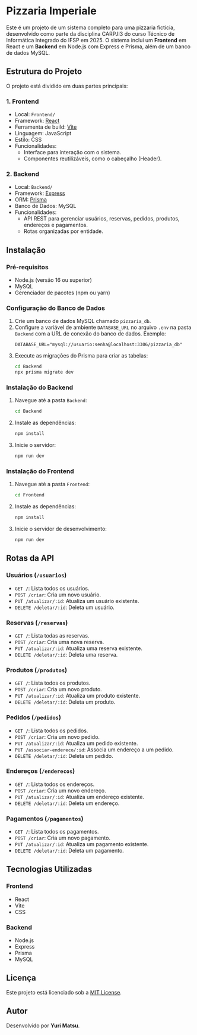 # Pizzaria Imperiale

Este é um projeto de um sistema completo para uma pizzaria fictícia, desenvolvido como parte da disciplina CARPJI3 do curso Técnico de Informática Integrado do IFSP em 2025. O sistema inclui um **Frontend** em React e um **Backend** em Node.js com Express e Prisma, além de um banco de dados MySQL.

## Estrutura do Projeto

O projeto está dividido em duas partes principais:

### 1. **Frontend**
- Local: `Frontend/`
- Framework: [React](https://reactjs.org/)
- Ferramenta de build: [Vite](https://vitejs.dev/)
- Linguagem: JavaScript
- Estilo: CSS
- Funcionalidades:
  - Interface para interação com o sistema.
  - Componentes reutilizáveis, como o cabeçalho (Header).

### 2. **Backend**
- Local: `Backend/`
- Framework: [Express](https://expressjs.com/)
- ORM: [Prisma](https://www.prisma.io/)
- Banco de Dados: MySQL
- Funcionalidades:
  - API REST para gerenciar usuários, reservas, pedidos, produtos, endereços e pagamentos.
  - Rotas organizadas por entidade.

## Instalação

### Pré-requisitos
- Node.js (versão 16 ou superior)
- MySQL
- Gerenciador de pacotes (npm ou yarn)

### Configuração do Banco de Dados
1. Crie um banco de dados MySQL chamado `pizzaria_db`.
2. Configure a variável de ambiente `DATABASE_URL` no arquivo `.env` na pasta `Backend` com a URL de conexão do banco de dados. Exemplo:
   ```
   DATABASE_URL="mysql://usuario:senha@localhost:3306/pizzaria_db"
   ```
3. Execute as migrações do Prisma para criar as tabelas:
   ```bash
   cd Backend
   npx prisma migrate dev
   ```

### Instalação do Backend
1. Navegue até a pasta `Backend`:
   ```bash
   cd Backend
   ```
2. Instale as dependências:
   ```bash
   npm install
   ```
3. Inicie o servidor:
   ```bash
   npm run dev
   ```

### Instalação do Frontend
1. Navegue até a pasta `Frontend`:
   ```bash
   cd Frontend
   ```
2. Instale as dependências:
   ```bash
   npm install
   ```
3. Inicie o servidor de desenvolvimento:
   ```bash
   npm run dev
   ```

## Rotas da API

### Usuários (`/usuarios`)
- `GET /`: Lista todos os usuários.
- `POST /criar`: Cria um novo usuário.
- `PUT /atualizar/:id`: Atualiza um usuário existente.
- `DELETE /deletar/:id`: Deleta um usuário.

### Reservas (`/reservas`)
- `GET /`: Lista todas as reservas.
- `POST /criar`: Cria uma nova reserva.
- `PUT /atualizar/:id`: Atualiza uma reserva existente.
- `DELETE /deletar/:id`: Deleta uma reserva.

### Produtos (`/produtos`)
- `GET /`: Lista todos os produtos.
- `POST /criar`: Cria um novo produto.
- `PUT /atualizar/:id`: Atualiza um produto existente.
- `DELETE /deletar/:id`: Deleta um produto.

### Pedidos (`/pedidos`)
- `GET /`: Lista todos os pedidos.
- `POST /criar`: Cria um novo pedido.
- `PUT /atualizar/:id`: Atualiza um pedido existente.
- `PUT /associar-endereco/:id`: Associa um endereço a um pedido.
- `DELETE /deletar/:id`: Deleta um pedido.

### Endereços (`/enderecos`)
- `GET /`: Lista todos os endereços.
- `POST /criar`: Cria um novo endereço.
- `PUT /atualizar/:id`: Atualiza um endereço existente.
- `DELETE /deletar/:id`: Deleta um endereço.

### Pagamentos (`/pagamentos`)
- `GET /`: Lista todos os pagamentos.
- `POST /criar`: Cria um novo pagamento.
- `PUT /atualizar/:id`: Atualiza um pagamento existente.
- `DELETE /deletar/:id`: Deleta um pagamento.

## Tecnologias Utilizadas

### Frontend
- React
- Vite
- CSS

### Backend
- Node.js
- Express
- Prisma
- MySQL

## Licença

Este projeto está licenciado sob a [MIT License](./LICENSE).

## Autor

Desenvolvido por **Yuri Matsu**.
